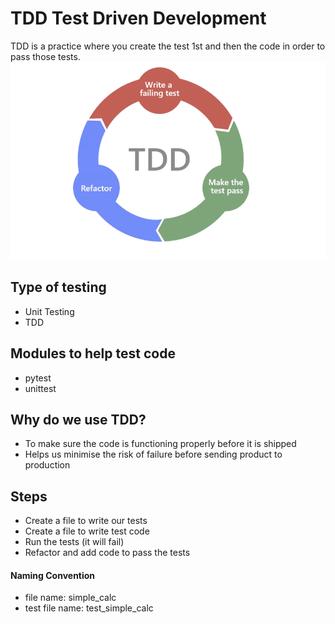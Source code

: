 # TDD Test Driven Development
TDD is a practice where you create the test 1st and then the code in order to pass those tests.
![](images/TDD_diagram.png)
## Type of testing
- Unit Testing
- TDD

## Modules to help test code
- pytest
- unittest

## Why do we use TDD?
- To make sure the code is functioning properly before it is shipped
- Helps us minimise the risk of failure before sending product to production

## Steps
- Create a file to write our tests
- Create a file to write test code
- Run the tests (it will fail)
- Refactor and add code to pass the tests

#### **Naming Convention**
- file name: simple_calc
- test file name: test_simple_calc